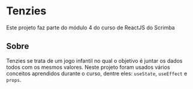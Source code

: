 # Tenzies

Este projeto faz parte do módulo 4 do curso de ReactJS do Scrimba

## Sobre

Tenzies se trata de um jogo infantil no qual o objetivo é juntar os dados todos com os mesmos valores.
Neste projeto foram usados vários conceitos aprendidos durante o curso, dentre eles: `useState`, `useEffect` e `props`.

